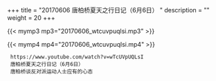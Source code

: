 +++
title = "20170606  唐柏桥夏天之行日记（6月6日） "
description = ""
weight = 20
+++

{{< mymp3 mp3="20170606_wtcuvpuqlsi.mp3" >}}

{{< mymp4 mp4="20170606_wtcuvpuqlsi.mp4" >}}

     https://www.youtube.com/watch?v=wTcUVpUQLsI 
     唐柏桥夏天之行日记（6月6日） 
     唐柏桥谈反对派运动人士应有的心态 

